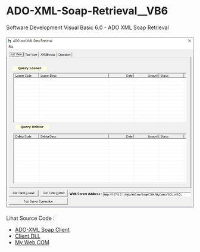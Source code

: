 # ADO-XML-Soap-Retrieval__VB6
Software Development Visual Basic 6.0 - ADO XML Soap Retrieval <br><br>
<img src="https://github.com/RizkyKhapidsyah/ADO-XML-Soap-Retrieval__VB6/blob/main/_result/001.PNG"><br><br>
Lihat Source Code : <br>
- <a href="https://github.com/RizkyKhapidsyah/ADO-XML-Soap-Retrieval__VB6/tree/main/ADOXmlSoapClient">ADO-XML Soap Client</a><br>
- <a href="https://github.com/RizkyKhapidsyah/ADO-XML-Soap-Retrieval__VB6/tree/main/ClientDLL">Client DLL</a><br>
- <a href="https://github.com/RizkyKhapidsyah/ADO-XML-Soap-Retrieval__VB6/tree/main/MyWebCOM">My Web COM</a>
